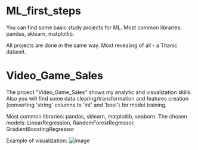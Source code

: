 # ML_first_steps
You can find some basic study projects for ML. Most common libraries: pandas, sklearn, matplotlib. 

All projects are done in the same way. Most revealing of all - a Titanic dataset.

# Video_Game_Sales
The project "Video_Game_Sales" shows my analytic and visualization skills. Also you will find some data clearing/transformation and features creation (converting 'string' columns to 'int' and 'bool') for model training.

Most common libraries: pandas, sklearn, matplotlib, seaborn.
The chosen  models: LinearRegression, RandomForestRegressor, GradientBoostingRegressor

Example of visualization:
![image](https://github.com/kioneta/ML_first_steps/assets/110675077/e1178627-a22b-4ce2-8765-365477fbe850)

